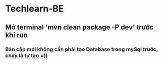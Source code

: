 # Techlearn-BE
## Mở terminal 'mvn clean package -P dev' trước khi run

### Bản cập mới không cần phải tạo Database trong mySql trước, chạy là tự tạo =))
